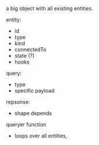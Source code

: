 
a big object with all existing entities.

entity:
  * id
  * type
  * kind
  * connectedTo
  * state (?)
  * hooks


query: 
  * type
  * specific payload


repsonse:
  * shape depends

queryer function

  * loops over all entities, 



